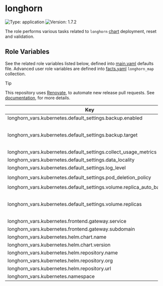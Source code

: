 # longhorn

![Type: application](https://img.shields.io/badge/Type-application-informational?style=flat-square) ![Version: 1.7.2](https://img.shields.io/badge/Version-1.7.2-informational?style=flat-square)

The role performs various tasks related to `longhorn` [chart](https://github.com/longhorn/charts/tree/longhorn-1.7.2/charts/longhorn) deployment, reset and validation.

## Role Variables

See the related role variables listed below, defined into [main.yaml](./defaults/main.yaml) defaults file. Advanced user role variables are defined into [facts.yaml](./tasks/facts.yaml) `longhorn_map` collection.

> [!TIP]
> This repository uses [Renovate](https://docs.renovatebot.com), to automate new release pull requests. See [documentation](https://axivo.com/k3s-cluster/tutorials/handbook/renovate/), for more details.

| Key | Type | Default | Description |
|-----|------|---------|-------------|
| longhorn_vars.kubernetes.default_settings.backup.enabled | bool | `true` |  |
| longhorn_vars.kubernetes.default_settings.backup.target | string | `"cifs://192.168.1.8/backup"` | See Longhorn [documentation](https://longhorn.io/docs/latest/snapshots-and-backups/backup-and-restore/set-backup-target), for more details |
| longhorn_vars.kubernetes.default_settings.collect_usage_metrics | bool | `false` |  |
| longhorn_vars.kubernetes.default_settings.data_locality | string | `"strict-local"` |  |
| longhorn_vars.kubernetes.default_settings.log_level | string | `"Warn"` |  |
| longhorn_vars.kubernetes.default_settings.pod_deletion_policy | string | `"delete-both-statefulset-and-deployment-pod"` |  |
| longhorn_vars.kubernetes.default_settings.volume.replica_auto_balance | string | `"least-effort"` |  |
| longhorn_vars.kubernetes.default_settings.volume.replicas | int | `2` | Minimum replicas accepted value is `2` |
| longhorn_vars.kubernetes.frontend.gateway.service | string | `"longhorn-frontend"` |  |
| longhorn_vars.kubernetes.frontend.gateway.subdomain | string | `"longhorn"` |  |
| longhorn_vars.kubernetes.helm.chart.name | string | `"longhorn"` |  |
| longhorn_vars.kubernetes.helm.chart.version | string | `"v1.7.2"` |  |
| longhorn_vars.kubernetes.helm.repository.name | string | `"longhorn"` |  |
| longhorn_vars.kubernetes.helm.repository.org | string | `"longhorn"` |  |
| longhorn_vars.kubernetes.helm.repository.url | string | `"https://charts.longhorn.io"` |  |
| longhorn_vars.kubernetes.namespace | string | `"kube-system"` |  |

